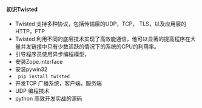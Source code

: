#### 初识Twisted

 - Twisted 支持多种协议，包括传输层的UDP，TCP， TLS，以及应用层的HTTP，FTP
 - Twisted 利用不同的底层技术实现了高效能通信，他可以显著的提高程序在大量并发链接中只有少数活跃的情况下的系统的CPU的利用率。
 - 引导程序员使用异步编程模型，
 - 安装Zope.interface
 - 安装pywin32
 - ` pip install twisted`
 - 开发TCP 广播系统，客户端，服务端
 - UDP 编程技术
 - python 高效开发实战的源码

